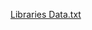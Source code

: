 [Libraries Data.txt](https://github.com/Cannotsee213/LibraryDataSets/files/8375341/Libraries.Data.txt)
